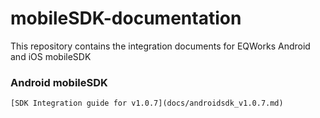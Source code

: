 # mobileSDK-documentation
This repository contains the integration documents for EQWorks Android and iOS mobileSDK

### Android mobileSDK
	[SDK Integration guide for v1.0.7](docs/androidsdk_v1.0.7.md) 
